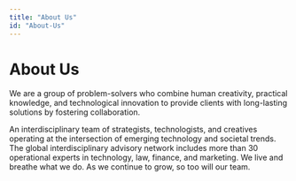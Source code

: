 ```yaml
---
title: "About Us"
id: "About-Us"
---
```



# About Us

We are a group of problem-solvers who combine human creativity, practical knowledge, and technological innovation to provide clients with long-lasting solutions by fostering collaboration.

An interdisciplinary team of strategists, technologists, and creatives operating at the intersection of emerging technology and societal trends. 
The global interdisciplinary advisory network includes more than 30 operational experts in technology, law, finance, and marketing. 
We live and breathe what we do. As we continue to grow, so too will our team.
